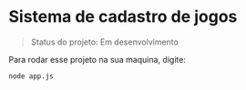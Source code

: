 <h1>Sistema de cadastro de jogos</h1>

>Status do projeto: Em desenvolvimento


Para rodar esse projeto na sua maquina, digite:

```
node app.js
```
